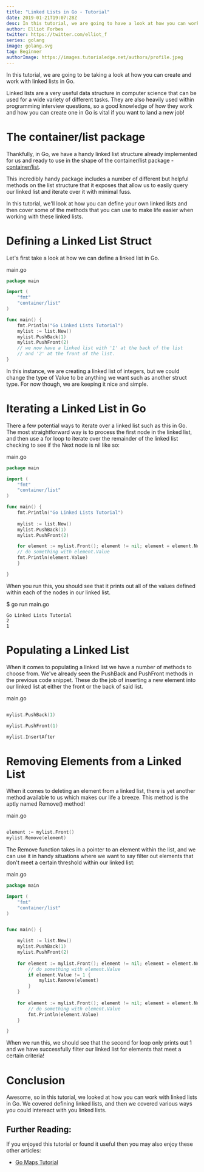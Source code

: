 ```yaml
---
title: "Linked Lists in Go - Tutorial"
date: 2019-01-21T19:07:28Z
desc: In this tutorial, we are going to have a look at how you can work with Linked Lists in the Go programming language
author: Elliot Forbes
twitter: https://twitter.com/elliot_f
series: golang
image: golang.svg
tag: Beginner
authorImage: https://images.tutorialedge.net/authors/profile.jpeg
---
```


In this tutorial, we are going to be taking a look at how you can create and work with linked lists in Go.

Linked lists are a very useful data structure in computer science that can be used for a wide variety of different tasks. They are also heavily used within programming interview questions, so a good knowledge of how they work and how you can create one in Go is vital if you want to land a new job!

# The container/list package

Thankfully, in Go, we have a handy linked list structure already implemented for us and ready to use in the shape of the container/list package - [container/list](https://golang.org/pkg/container/list/).

This incredibly handy package includes a number of different but helpful methods on the list structure that it exposes that allow us to easily query our linked list and iterate over it with minimal fuss.

In this tutorial, we'll look at how you can define your own linked lists and then cover some of the methods that you can use to make life easier when working with these linked lists.

# Defining a Linked List Struct

Let's first take a look at how we can define a linked list in Go.

<div class="filename"> main.go </div>

```go
package main

import (
    "fmt"
    "container/list"
)

func main() {
    fmt.Println("Go Linked Lists Tutorial")
    mylist := list.New()
    mylist.PushBack(1)
    mylist.PushFront(2)
    // we now have a linked list with '1' at the back of the list
    // and '2' at the front of the list.
}
```

In this instance, we are creating a linked list of integers, but we could change the type of Value to be anything we want such as another struct type. For now though, we are keeping it nice and simple. 

# Iterating a Linked List in Go

There a few potential ways to iterate over a linked list such as this in Go. The most straightforward way is to process the first node in the linked list, and then use a for loop to iterate over the remainder of the linked list checking to see if the Next node is nil like so:

<div class="filename"> main.go </div>

```go
package main

import (
    "fmt"
    "container/list"
)

func main() {
    fmt.Println("Go Linked Lists Tutorial")
	
    mylist := list.New()
    mylist.PushBack(1)
    mylist.PushFront(2)

    for element := mylist.Front(); element != nil; element = element.Next() {
	// do something with element.Value
	fmt.Println(element.Value)
    }

}
```

When you run this, you should see that it prints out all of the values defined within each of the nodes in our linked list.

<div class="filename"> $ go run main.go </div>

```output
Go Linked Lists Tutorial
2
1
```

# Populating a Linked List

When it comes to populating a linked list we have a number of methods to choose from. We've already seen the PushBack and PushFront methods in the previous code snippet. These do the job of inserting a new element into our linked list at either the front or the back of said list.

<div class="filename"> main.go </div>

```go

mylist.PushBack(1)

mylist.PushFront(1)

mylist.InsertAfter

```

# Removing Elements from a Linked List

When it comes to deleting an element from a linked list, there is yet another method available to us which makes our life a breeze. This method is the aptly named Remove() method!

<div class="filename"> main.go </div>

```go

element := mylist.Front()
mylist.Remove(element)

```

The Remove function takes in a pointer to an element within the list, and we can use it in handy situations where we want to say filter out elements that don't meet a certain threshold within our linked list:

<div class="filename"> main.go </div>

```go
package main

import (
	"fmt"
	"container/list"
)


func main() {

	mylist := list.New()
	mylist.PushBack(1)
	mylist.PushFront(2)
	
	for element := mylist.Front(); element != nil; element = element.Next() {
		// do something with element.Value
		if element.Value != 1 {
			mylist.Remove(element)
		}
	}
	
	for element := mylist.Front(); element != nil; element = element.Next() {
		// do something with element.Value
		fmt.Println(element.Value)
	}

}
```

When we run this, we should see that the second for loop only prints out 1 and we have successfully filter our linked list for elements that meet a certain criteria!

# Conclusion

Awesome, so in this tutorial, we looked at how you can work with linked lists in Go. We covered defining linked lists, and then we covered various ways you could intereact with you linked lists. 

## Further Reading:

If you enjoyed this tutorial or found it useful then you may also enjoy these other articles:

* [Go Maps Tutorial](https://tutorialedge.net/golang/go-maps-tutorial/)
